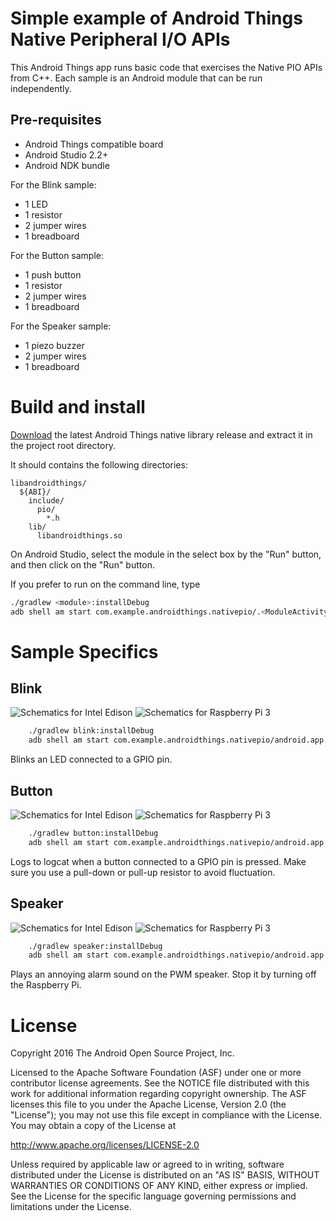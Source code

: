 Simple example of Android Things Native Peripheral I/O APIs
===========================================================

This Android Things app runs basic code that exercises the Native PIO APIs from
C++. Each sample is an Android module that can be run independently.

Pre-requisites
--------------

- Android Things compatible board
- Android Studio 2.2+
- Android NDK bundle

For the Blink sample:
- 1 LED
- 1 resistor
- 2 jumper wires
- 1 breadboard

For the Button sample:
- 1 push button
- 1 resistor
- 2 jumper wires
- 1 breadboard

For the Speaker sample:
- 1 piezo buzzer
- 2 jumper wires
- 1 breadboard

Build and install
=================

[Download](https://github.com/androidthings/native-libandroidthings/releases) the latest Android Things native library release and extract it in the project root directory.

It should contains the following directories:
```
libandroidthings/
  ${ABI}/
    include/
      pio/
        *.h
    lib/
      libandroidthings.so
```

On Android Studio, select the module in the select box by the "Run" button, and
then click on the "Run" button.

If you prefer to run on the command line, type

```bash
./gradlew <module>:installDebug
adb shell am start com.example.androidthings.nativepio/.<ModuleActivity>
```

Sample Specifics
================

Blink
-----

![Schematics for Intel Edison](blink/edison_schematics.png)
![Schematics for Raspberry Pi 3](blink/rpi3_schematics.png)

```bash
    ./gradlew blink:installDebug
    adb shell am start com.example.androidthings.nativepio/android.app.NativeActivity
```

Blinks an LED connected to a GPIO pin.

Button
------

![Schematics for Intel Edison](button/edison_schematics.png)
![Schematics for Raspberry Pi 3](button/rpi3_schematics.png)

```bash
    ./gradlew button:installDebug
    adb shell am start com.example.androidthings.nativepio/android.app.NativeActivity
```

Logs to logcat when a button connected to a GPIO pin is pressed. Make sure you
use a pull-down or pull-up resistor to avoid fluctuation.

Speaker
-------

![Schematics for Intel Edison](speaker/edison_schematics.png)
![Schematics for Raspberry Pi 3](speaker/rpi3_schematics.png)

```bash
    ./gradlew speaker:installDebug
    adb shell am start com.example.androidthings.nativepio/android.app.NativeActivity
```

Plays an annoying alarm sound on the PWM speaker. Stop it by turning off the
Raspberry Pi.

License
=======

Copyright 2016 The Android Open Source Project, Inc.

Licensed to the Apache Software Foundation (ASF) under one or more contributor
license agreements.  See the NOTICE file distributed with this work for
additional information regarding copyright ownership.  The ASF licenses this
file to you under the Apache License, Version 2.0 (the "License"); you may not
use this file except in compliance with the License.  You may obtain a copy of
the License at

  http://www.apache.org/licenses/LICENSE-2.0

Unless required by applicable law or agreed to in writing, software
distributed under the License is distributed on an "AS IS" BASIS, WITHOUT
WARRANTIES OR CONDITIONS OF ANY KIND, either express or implied.  See the
License for the specific language governing permissions and limitations under
the License.
